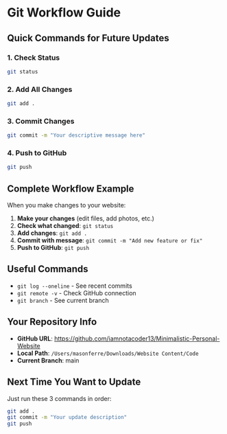 # Git Workflow Guide

## Quick Commands for Future Updates

### 1. Check Status
```bash
git status
```

### 2. Add All Changes
```bash
git add .
```

### 3. Commit Changes
```bash
git commit -m "Your descriptive message here"
```

### 4. Push to GitHub
```bash
git push
```

## Complete Workflow Example

When you make changes to your website:

1. **Make your changes** (edit files, add photos, etc.)
2. **Check what changed**: `git status`
3. **Add changes**: `git add .`
4. **Commit with message**: `git commit -m "Add new feature or fix"`
5. **Push to GitHub**: `git push`

## Useful Commands

- `git log --oneline` - See recent commits
- `git remote -v` - Check GitHub connection
- `git branch` - See current branch

## Your Repository Info

- **GitHub URL**: https://github.com/iamnotacoder13/Minimalistic-Personal-Website
- **Local Path**: `/Users/masonferre/Downloads/Website Content/Code`
- **Current Branch**: main

## Next Time You Want to Update

Just run these 3 commands in order:
```bash
git add .
git commit -m "Your update description"
git push
``` 
